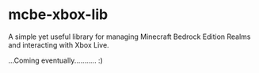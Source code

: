 # mcbe-xbox-lib
A simple yet useful library for managing Minecraft Bedrock Edition Realms and interacting with Xbox Live.

...Coming eventually........... :)
